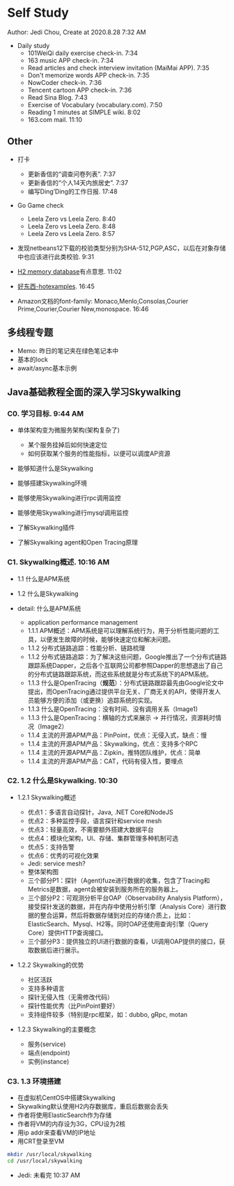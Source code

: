 # Self Study

Author: Jedi Chou, Create at 2020.8.28 7:32 AM

* Daily study
  * 101WeiQi daily exercise check-in. 7:34
  * 163 music APP check-in. 7:34
  * Read articles and check interview invitation (MaiMai APP). 7:35
  * Don't memorize words APP check-in. 7:35
  * NowCoder check-in. 7:36
  * Tencent cartoon APP check-in. 7:36
  * Read Sina Blog. 7:43
  * Exercise of Vocabulary (vocabulary.com). 7:50
  * Reading 1 minutes at SIMPLE wiki. 8:02
  * 163.com mail. 11:10

## Other

* 打卡
  * 更新香信的“调查问卷列表”. 7:37
  * 更新香信的“个人14天内旅居史”. 7:37
  * 编写Ding’Ding的工作日报. 17:48

* Go Game check
  * Leela Zero vs Leela Zero. 8:40
  * Leela Zero vs Leela Zero. 8:48
  * Leela Zero vs Leela Zero. 8:57

* 发现netbeans12下载的校验类型分别为SHA-512,PGP,ASC，以后在对象存储中也应该进行此类校验. 9:31
* [H2 memory database](http://h2database.com/)有点意思. 11:02
* [好东西-hotexamples](https://csharp.hotexamples.com/). 16:45
* Amazon文档的font-family: Monaco,Menlo,Consolas,Courier Prime,Courier,Courier New,monospace. 16:46

## 多线程专题

* Memo: 昨日的笔记夹在绿色笔记本中
* 基本的lock
* await/async基本示例

## Java基础教程全面的深入学习Skywalking

### C0. 学习目标. 9:44 AM

* 单体架构变为微服务架构(架构复杂了)
  * 某个服务挂掉后如何快速定位
  * 如何获取某个服务的性能指标，以便可以调度AP资源

* 能够知道什么是Skywalking
* 能够搭建Skywalking环境
* 能够使用Skywalking进行rpc调用监控
* 能够使用Skywalking进行mysql调用监控
* 了解Skywalking插件
* 了解Skywalking agent和Open Tracing原理

### C1. Skywalking概述. 10:16 AM

* 1.1 什么是APM系统
* 1.2 什么是Skywalking

* detail: 什么是APM系统
  * application performance management
  * 1.1.1 APM概述：APM系统是可以理解系统行为，用于分析性能问题的工具，以便发生故障的时候，能够快速定位和解决问题。
  * 1.1.2 分布式链路追踪：性能分析、链路梳理
  * 1.1.2 分布式链路追踪：为了解决这些问题，Google推出了一个分布式链路跟踪系统Dapper，之后各个互联网公司都参照Dapper的思想退出了自己的分布式链路跟踪系统，而这些系统就是分布式系统下的APM系统。
  * 1.1.3 什么是OpenTracing（**规范**）：分布式链路跟踪最先由Google论文中提出，而OpenTracing通过提供平台无关、厂商无关的API，使得开发人员能够方便的添加（或更换）追踪系统的实现。
  * 1.1.3 什么是OpenTracing：没有时间、没有调用关系（Image1)
  * 1.1.3 什么是OpenTracing：横轴的方式来展示 -> 并行情况，资源耗时情况（Image2）
  * 1.1.4 主流的开源APM产品：PinPoint，优点：无侵入式，缺点：慢
  * 1.1.4 主流的开源APM产品：Skywalking，优点：支持多个RPC
  * 1.1.4 主流的开源APM产品：Zipkin，推特团队维护，优点：简单
  * 1.1.4 主流的开源APM产品：CAT，代码有侵入性，要埋点

### C2. 1.2 什么是Skywalking. 10:30

* 1.2.1 Skywalking概述
  * 优点1：多语言自动探针，Java, .NET Core和NodeJS
  * 优点2：多种监控手段，语言探针和service mesh
  * 优点3：轻量高效，不需要额外搭建大数据平台
  * 优点4：模块化架构，UI、存储、集群管理多种机制可选
  * 优点5：支持告警
  * 优点6：优秀的可视化效果
  * Jedi: service mesh?
  * 整体架构图
  * 三个部分P1：探针（Agent)fuze进行数据的收集，包含了Tracing和Metrics是数据，agent会被安装到服务所在的服务器上。
  * 三个部分P2：可观测分析平台OAP（Observability Analysis Platform），接受探针发送的数据，并在内存中使用分析引擎（Analysis Core）进行数据的整合运算，然后将数据存储到对应的存储介质上，比如：ElasticSearch、Mysql、H2等。同时OAP还使用查询引擎（Query Core）提供HTTP查询接口。
  * 三个部分P3：提供独立的UI进行数据的查看，UI调用OAP提供的接口，获取数据后进行展示。

* 1.2.2 Skywalking的优势
  * 社区活跃
  * 支持多种语言
  * 探针无侵入性（无需修改代码）
  * 探针性能优秀（比PinPoint要好）
  * 支持组件较多（特别是rpc框架，如：dubbo, gRpc, motan

* 1.2.3 Skywalking的主要概念
  * 服务(service)
  * 端点(endpoint)
  * 实例(instance)

### C3. 1.3 环境搭建

* 在虚拟机CentOS中搭建Skywalking
* Skywalking默认使用H2内存数据库，重启后数据会丢失
* 作者将使用ElasticSearch作为存储
* 作者将VM的内存设为3G，CPU设为2核
* 用ip addr来查看VM的IP地址
* 用CRT登录至VM

```bash
mkdir /usr/local/skywalking
cd /usr/local/skywalking
```

* Jedi: 未看完 10:37 AM
